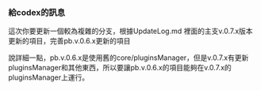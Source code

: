 ### 給codex的訊息

這次你要更新一個較為複雜的分支，根據UpdateLog.md 裡面的主支v.0.7.x版本更新的項目，完善pb.v.0.6.x更新的項目

說詳細一點，pb.v.0.6.x是使用舊的core/pluginsManager，但是v.0.7.x有更新pluginsManager和其他東西，所以要讓pb.v.0.6.x的項目能夠在v.0.7.x的pluginsManager上運行。